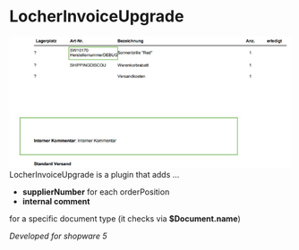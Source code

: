 # LocherInvoiceUpgrade

![LocherInvoice](locher_invoice.jpg)  
LocherInvoiceUpgrade is a plugin that adds ...  
* **supplierNumber** for each orderPosition
* **internal comment**  

for a specific document type (it checks via **$Document.name**)

*Developed for shopware 5*

